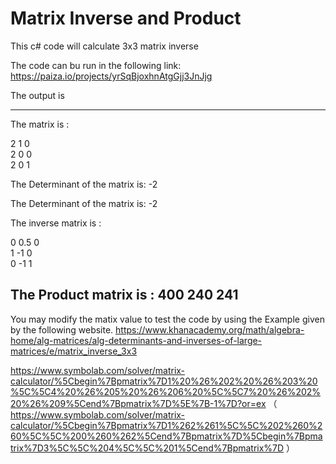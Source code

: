 # Matrix Inverse and Product

This c# code will calculate 3x3 matrix inverse

The code can bu run in the following link:
https://paiza.io/projects/yrSqBjoxhnAtgGjj3JnJjg

The output is

-------------------------------------------------
The matrix is :

2  1  0  
2  0  0  
2  0  1  

The Determinant of the matrix is: -2


The Determinant of the matrix is: -2

The inverse matrix is :

0  0.5  0  
1  -1  0  
0  -1  1  

The Product matrix is :
400  240  241 
------------------------------------------------


You may modify the matix value to test the code by using the Example given by the following website.
https://www.khanacademy.org/math/algebra-home/alg-matrices/alg-determinants-and-inverses-of-large-matrices/e/matrix_inverse_3x3


https://www.symbolab.com/solver/matrix-calculator/%5Cbegin%7Bpmatrix%7D1%20%26%202%20%26%203%20%5C%5C4%20%26%205%20%26%206%20%5C%5C7%20%26%202%20%26%209%5Cend%7Bpmatrix%7D%5E%7B-1%7D?or=ex
（
https://www.symbolab.com/solver/matrix-calculator/%5Cbegin%7Bpmatrix%7D1%262%261%5C%5C%202%260%260%5C%5C%200%260%262%5Cend%7Bpmatrix%7D%5Cbegin%7Bpmatrix%7D3%5C%5C%204%5C%5C%201%5Cend%7Bpmatrix%7D
）


